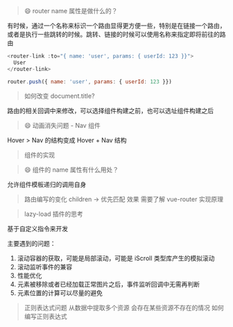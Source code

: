 > 😄 router name 属性是做什么的？

有时候，通过一个名称来标识一个路由显得更方便一些，特别是在链接一个路由，或者是执行一些跳转的时候。跳转、链接的时候可以使用名称来指定即将前往的路由

```JavaScript
<router-link :to="{ name: 'user', params: { userId: 123 }}">
  User
</router-link>

router.push({ name: 'user', params: { userId: 123 }})
```

> 如何改变 document.title?

路由的相关回调中来修改，可以选择组件构建之前，也可以选址组件构建之后

> 😄 动画消失问题 - Nav 组件

Hover > Nav 的结构变成 Hover + Nav 结构

> <transition></transition> 组件的实现

> 😄 组件的 name 属性有什么用处？

允许组件模板递归的调用自身

> 路由编写的变化 children -> 优先匹配 效果 需要了解 vue-router 实现原理

> lazy-load 插件的思考

基于自定义指令来开发

主要遇到的问题：

1. 滚动容器的获取，可能是局部滚动，可能是 iScroll 类型库产生的模拟滚动
2. 滚动监听事件的兼容
3. 性能优化
  1. 元素被移除或者已经加载正常图片之后，事件监听回调中无需再判断
  2. 元素位置的计算可以尽量的避免

> 正则表达式问题 从数据中提取多个资源 会存在某些资源不存在的情况 如何编写正则表达式